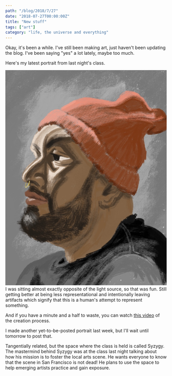 ```yaml
---
path: "/blog/2018/7/27"
date: "2018-07-27T00:00:00Z"
title: "New stuff"
tags: ["art"]
category: "life, the universe and everything"
---
```


Okay, it's been a while. I've still been making art, just haven't been updating the blog. I've been saying "yes" a lot lately, maybe too much.

Here's my latest portrait from last night's class.

![Profile with dramatic lighting](./2018-7-27.jpg)
I was sitting almost exactly opposite of the light source, so that was fun. Still getting better at being less representational and intentionally leaving artifacts which signify that this is a human's attempt to represent something.

And if you have a minute and a half to waste, you can watch [this video](https://vimeo.com/user87775051/review/282012329/c1e07dc4ad) of the creation process.

I made another yet-to-be-posted portrait last week, but I'll wait until tomorrow to post that.

Tangentially related, but the space where the class is held is called Syzygy. The mastermind behind Syzygy was at the class last night talking about how his mission is to foster the local arts scene. He wants everyone to know that the scene in San Francisco is not dead! He plans to use the space to help emerging artists practice and gain exposure.

